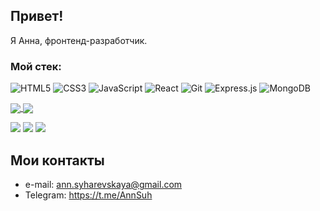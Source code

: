 ## Привет! 
 Я Анна, фронтенд-разработчик.

### Мой стек:

![HTML5](https://img.shields.io/badge/html5-%23E34F26.svg?style=for-the-badge&logo=html5&logoColor=white)
![CSS3](https://img.shields.io/badge/css3-%231572B6.svg?style=for-the-badge&logo=css3&logoColor=white)
![JavaScript](https://img.shields.io/badge/javascript-%23323330.svg?style=for-the-badge&logo=javascript&logoColor=%23F7DF1E)
![React](https://img.shields.io/badge/react-%2320232a.svg?style=for-the-badge&logo=react&logoColor=%2361DAFB)
![Git](https://img.shields.io/badge/git-%23F05033.svg?style=for-the-badge&logo=git&logoColor=white)
![Express.js](https://img.shields.io/badge/express.js-%23404d59.svg?style=for-the-badge&logo=express&logoColor=%2361DAFB)
![MongoDB](https://img.shields.io/badge/MongoDB-%234ea94b.svg?style=for-the-badge&logo=mongodb&logoColor=white)

<a href="https://github.com/AnnSyh/github-readme-stats">
  <img align="center" src="https://github-readme-stats.vercel.app/api?username=AnnSyh&show_icons=true" />
</a>
<a href="https://github.com/AnnSyh/convoychat">
  <img align="center" src="https://github-readme-stats.vercel.app/api/top-langs/?username=AnnSyh&layout=compact" />
</a>

 ![](https://komarev.com/ghpvc/?username=AnnSyh&color=green) 
  ![](https://komarev.com/ghpvc/?username=AnnSyh&color=red) 
   ![](https://komarev.com/ghpvc/?username=AnnSyh&color=blue) 

<!--  [![GitHub Streak](http://github-readme-streak-stats.herokuapp.com?user=AnnSyh&theme=vue&hide_border=&background=DDDB32)](https://git.io/streak-stats) -->

## Мои контакты
- e-mail: ann.syharevskaya@gmail.com
- Telegram: https://t.me/AnnSuh
